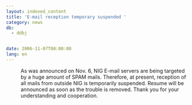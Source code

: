```yaml
---
layout: indexed_content
title: 'E-mail reception temporary suspended '
category: news
db:
  - ddbj


date: 2006-11-07T00:00:00
lang: en
---
```


<dd>As was announced on Nov. 6, NIG E-mail servers are being targeted by a huge amount of SPAM mails. Therefore, at present, reception of all mails from outside NIG is temporarily suspended. Resume will be announced as soon as the trouble is removed. Thank you for your understanding and cooperation.</dd>
